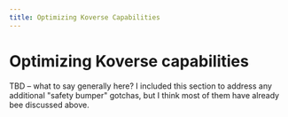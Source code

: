 ```yaml
---
title: Optimizing Koverse Capabilities
---
```

# Optimizing Koverse capabilities

TBD – what to say generally here? I included this section to address any additional &quot;safety bumper&quot; gotchas, but I think most of them have already bee discussed above.
